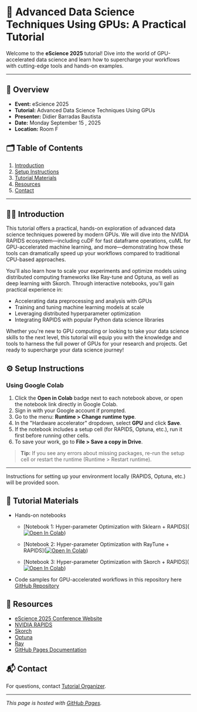 # 🚀 Advanced Data Science Techniques Using GPUs: A Practical Tutorial

<!-- ![GPU Illustration](https://upload.wikimedia.org/wikipedia/commons/2/20/Nvidia_logo.svg) -->

Welcome to the **eScience 2025** tutorial! Dive into the world of GPU-accelerated data science and learn how to supercharge your workflows with cutting-edge tools and hands-on examples.

---

## 🌟 Overview

- **Event:** eScience 2025
- **Tutorial:** Advanced Data Science Techniques Using GPUs
- **Presenter:** Didier Barradas Bautista
- **Date:** Monday September 15 , 2025
- **Location:** Room F


## 🗂️ Table of Contents

1. [Introduction](#introduction)
2. [Setup Instructions](#setup-instructions)
3. [Tutorial Materials](#tutorial-materials)
4. [Resources](#resources)
5. [Contact](#contact)

---

## 🧑‍💻 Introduction

This tutorial offers a practical, hands-on exploration of advanced data science techniques powered by modern GPUs. We will dive into the NVIDIA RAPIDS ecosystem—including cuDF for fast dataframe operations, cuML for GPU-accelerated machine learning, and more—demonstrating how these tools can dramatically speed up your workflows compared to traditional CPU-based approaches.

You'll also learn how to scale your experiments and optimize models using distributed computing frameworks like Ray-tune and Optuna, as well as deep learning with Skorch. Through interactive notebooks, you'll gain practical experience in:

- Accelerating data preprocessing and analysis with GPUs
- Training and tuning machine learning models at scale
- Leveraging distributed hyperparameter optimization
- Integrating RAPIDS with popular Python data science libraries

Whether you're new to GPU computing or looking to take your data science skills to the next level, this tutorial will equip you with the knowledge and tools to harness the full power of GPUs for your research and projects. Get ready to supercharge your data science journey!

## ⚙️ Setup Instructions

### Using Google Colab

1. Click the **Open in Colab** badge next to each notebook above, or open the notebook link directly in Google Colab.
2. Sign in with your Google account if prompted.
3. Go to the menu: **Runtime > Change runtime type**.
4. In the "Hardware accelerator" dropdown, select **GPU** and click **Save**.
5. If the notebook includes a setup cell (for RAPIDS, Optuna, etc.), run it first before running other cells.
6. To save your work, go to **File > Save a copy in Drive**.

> **Tip:** If you see any errors about missing packages, re-run the setup cell or restart the runtime (Runtime > Restart runtime).

---

Instructions for setting up your environment locally (RAPIDS, Optuna, etc.) will be provided soon.

## 📂 Tutorial Materials

- Hands-on notebooks
    - [Notebook 1: Hyper-parameter Optimization with Sklearn + RAPIDS](<a href="https://colab.research.google.com/github/D-Barradas/RAPIDS_HPO/blob/main/notebooks/HPO_Sklearn_RAPIDS.ipynb" target="_parent"><img src="https://colab.research.google.com/assets/colab-badge.svg" alt="Open In Colab"/></a>)

    - [Notebook 2: Hyper-parameter Optimization with RayTune + RAPIDS](<a href="https://colab.research.google.com/github/D-Barradas/RAPIDS_HPO/blob/main/notebooks/HPO_Ray_RAPIDS.ipynb" target="_parent"><img src="https://colab.research.google.com/assets/colab-badge.svg" alt="Open In Colab"/></a>)

    - [Notebook 3: Hyper-parameter Optimization with Skorch + RAPIDS](<a href="https://colab.research.google.com/github/D-Barradas/RAPIDS_HPO/blob/main/notebooks/HPO_Skorch_RAPIDS.ipynb" target="_parent"><img src="https://colab.research.google.com/assets/colab-badge.svg" alt="Open In Colab"/></a>)

- Code samples for GPU-accelerated workflows in this repository here [GitHub Repository](https://github.com/D-Barradas/RAPIDS_HPO)

## 🔗 Resources

- [eScience 2025 Conference Website](https://www.escience-conference.org/2025/)
- [NVIDIA RAPIDS](https://rapids.ai/)
- [Skorch](https://skorch.readthedocs.io/)
- [Optuna](https://optuna.org/)
- [Ray](https://docs.ray.io/en/latest/)
- [GitHub Pages Documentation](https://pages.github.com/)

## 📬 Contact

For questions, contact [Tutorial Organizer](https://www.escience-conference.org/2025/organizers).

---

_This page is hosted with [GitHub Pages](https://pages.github.com/)._
